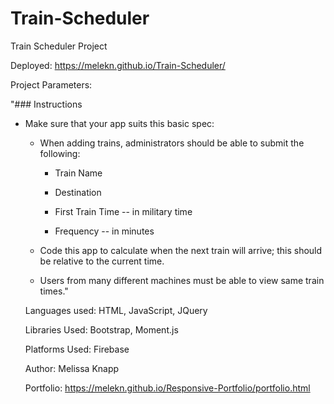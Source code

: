 # Train-Scheduler

Train Scheduler Project

Deployed: https://melekn.github.io/Train-Scheduler/

Project Parameters: 

"### Instructions

* Make sure that your app suits this basic spec:
  
  * When adding trains, administrators should be able to submit the following:
    
    * Train Name
    
    * Destination 
    
    * First Train Time -- in military time
    
    * Frequency -- in minutes
  
  * Code this app to calculate when the next train will arrive; this should be relative to the current time.
  
  * Users from many different machines must be able to view same train times."

  Languages used: HTML, JavaScript, JQuery

  Libraries Used: Bootstrap, Moment.js

  Platforms Used: Firebase

  Author: Melissa Knapp

  Portfolio: https://melekn.github.io/Responsive-Portfolio/portfolio.html 